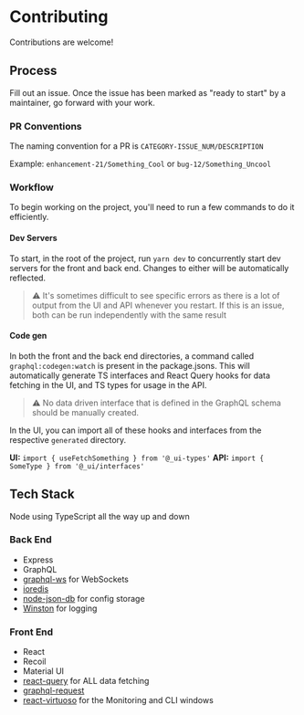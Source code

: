 # Contributing

Contributions are welcome!

## Process

Fill out an issue. Once the issue has been marked as "ready to start" by a maintainer, go forward with your work.

### PR Conventions

The naming convention for a PR is `CATEGORY-ISSUE_NUM/DESCRIPTION`

Example: `enhancement-21/Something_Cool` or `bug-12/Something_Uncool`

### Workflow

To begin working on the project, you'll need to run a few commands to do it efficiently.

#### Dev Servers

To start, in the root of the project, run `yarn dev` to concurrently start dev servers for the front and back end. Changes to either will be automatically reflected.

> :warning: It's sometimes difficult to see specific errors as there is a lot of output from the UI and API whenever you restart. If this is an issue, both can be run independently with the same result

#### Code gen

In both the front and the back end directories, a command called `graphql:codegen:watch` is present in the package.jsons. This will automatically generate TS interfaces and React Query hooks for data fetching in the UI, and TS types for usage in the API.

> :warning: No data driven interface that is defined in the GraphQL schema should be manually created.

In the UI, you can import all of these hooks and interfaces from the respective `generated` directory.

**UI:** `import { useFetchSomething } from '@_ui-types'`
**API:** `import { SomeType } from '@_ui/interfaces'`

## Tech Stack

Node using TypeScript all the way up and down

### Back End

- Express
- GraphQL
- [graphql-ws](https://www.npmjs.com/package/graphql-ws) for WebSockets
- [ioredis](https://www.npmjs.com/package/ioredis)
- [node-json-db](https://www.npmjs.com/package/node-json-db) for config storage
- [Winston](https://www.npmjs.com/package/winston) for logging

### Front End

- React
- Recoil
- Material UI
- [react-query](https://www.npmjs.com/package/react-query) for ALL data fetching
- [graphql-request](https://www.npmjs.com/package/graphql-request)
- [react-virtuoso](https://www.npmjs.com/package/react-virtuoso) for the Monitoring and CLI windows
